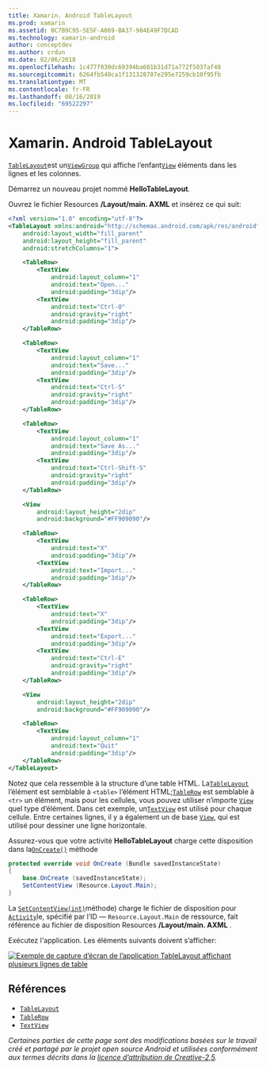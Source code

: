 ```yaml
---
title: Xamarin. Android TableLayout
ms.prod: xamarin
ms.assetid: 0C7B9C95-5E5F-A069-BA37-984E49F7DCAD
ms.technology: xamarin-android
author: conceptdev
ms.author: crdun
ms.date: 02/06/2018
ms.openlocfilehash: 1c477f030dc69394ba601b31d71a772f5037af48
ms.sourcegitcommit: 6264fb540ca1f131328707e295e7259cb10f95fb
ms.translationtype: MT
ms.contentlocale: fr-FR
ms.lasthandoff: 08/16/2019
ms.locfileid: "69522297"
---
```

# <a name="xamarinandroid-tablelayout"></a>Xamarin. Android TableLayout

[`TableLayout`](xref:Android.Widget.TableLayout)est un[`ViewGroup`](xref:Android.Views.ViewGroup)
qui affiche l’enfant[`View`](xref:Android.Views.View)
éléments dans les lignes et les colonnes.

Démarrez un nouveau projet nommé **HelloTableLayout**.

Ouvrez le fichier Resources **/Layout/main. AXML** et insérez ce qui suit:

```xml
<?xml version="1.0" encoding="utf-8"?>
<TableLayout xmlns:android="http://schemas.android.com/apk/res/android"
    android:layout_width="fill_parent"
    android:layout_height="fill_parent"
    android:stretchColumns="1">

    <TableRow>
        <TextView
            android:layout_column="1"
            android:text="Open..."
            android:padding="3dip"/>
        <TextView
            android:text="Ctrl-O"
            android:gravity="right"
            android:padding="3dip"/>
    </TableRow>

    <TableRow>
        <TextView
            android:layout_column="1"
            android:text="Save..."
            android:padding="3dip"/>
        <TextView
            android:text="Ctrl-S"
            android:gravity="right"
            android:padding="3dip"/>
    </TableRow>

    <TableRow>
        <TextView
            android:layout_column="1"
            android:text="Save As..."
            android:padding="3dip"/>
        <TextView
            android:text="Ctrl-Shift-S"
            android:gravity="right"
            android:padding="3dip"/>
    </TableRow>

    <View
        android:layout_height="2dip"
        android:background="#FF909090"/>

    <TableRow>
        <TextView
            android:text="X"
            android:padding="3dip"/>
        <TextView
            android:text="Import..."
            android:padding="3dip"/>
    </TableRow>

    <TableRow>
        <TextView
            android:text="X"
            android:padding="3dip"/>
        <TextView
            android:text="Export..."
            android:padding="3dip"/>
        <TextView
            android:text="Ctrl-E"
            android:gravity="right"
            android:padding="3dip"/>
    </TableRow>

    <View
        android:layout_height="2dip"
        android:background="#FF909090"/>

    <TableRow>
        <TextView
            android:layout_column="1"
            android:text="Quit"
            android:padding="3dip"/>
    </TableRow>
</TableLayout>
```

Notez que cela ressemble à la structure d’une table HTML. La[`TableLayout`](xref:Android.Widget.TableLayout)
l’élément est semblable à `<table>` l’élément HTML;[`TableRow`](xref:Android.Widget.TableRow)
est semblable à `<tr>` un élément, mais pour les cellules, vous pouvez utiliser n’importe [`View`](xref:Android.Views.View) quel type d’élément. Dans cet exemple, un[`TextView`](xref:Android.Widget.TextView)
est utilisé pour chaque cellule. Entre certaines lignes, il y a également un de base [`View`](xref:Android.Views.View), qui est utilisé pour dessiner une ligne horizontale.

Assurez-vous que votre activité **HelloTableLayout** charge cette disposition dans la[`OnCreate()`](xref:Android.App.Activity.OnCreate*)
méthode

```csharp
protected override void OnCreate (Bundle savedInstanceState)
{
    base.OnCreate (savedInstanceState);
    SetContentView (Resource.Layout.Main);
}
```

La [`SetContentView(int)`](xref:Android.App.Activity.SetContentView*)méthode) charge le fichier de disposition pour [`Activity`](xref:Android.App.Activity)le, spécifié par l’ID &mdash; `Resource.Layout.Main` de ressource, fait référence au fichier de disposition Resources **/Layout/main. AXML** .

Exécutez l'application. Les éléments suivants doivent s’afficher:

[![Exemple de capture d’écran de l’application TableLayout affichant plusieurs lignes de table](table-layout-images/helloviews3.png)](table-layout-images/helloviews3.png#lightbox)



## <a name="references"></a>Références

- [`TableLayout`](xref:Android.Widget.TableLayout)
- [`TableRow`](xref:Android.Widget.TableRow)
- [`TextView`](xref:Android.Widget.TextView)

_Certaines parties de cette page sont des modifications basées sur le travail créé et partagé par le projet open source Android et utilisées conformément aux termes décrits dans la [licence d’attribution de Creative-2,5](http://creativecommons.org/licenses/by/2.5/)._
